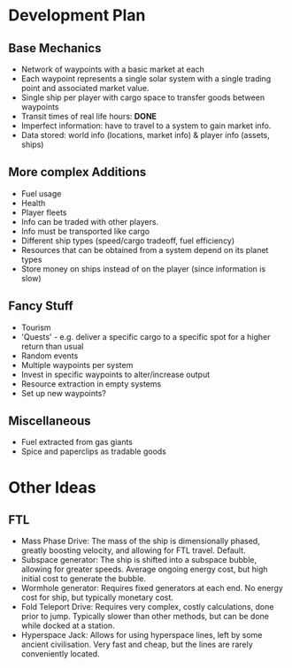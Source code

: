 # Development Plan

## Base Mechanics
- Network of waypoints with a basic market at each
- Each waypoint represents a single solar system with a single trading point and associated market value.
- Single ship per player with cargo space to transfer goods between waypoints
- Transit times of real life hours: **DONE**
- Imperfect information: have to travel to a system to gain market info.
- Data stored: world info (locations, market info) & player info (assets, ships)

## More complex Additions
- Fuel usage
- Health
- Player fleets
- Info can be traded with other players.
- Info must be transported like cargo
- Different ship types (speed/cargo tradeoff, fuel efficiency)
- Resources that can be obtained from a system depend on its planet types
- Store money on ships instead of on the player (since information is slow)

## Fancy Stuff
- Tourism
- 'Quests' - e.g. deliver a specific cargo to a specific spot for a higher return than usual
- Random events
- Multiple waypoints per system
- Invest in specific waypoints to alter/increase output
- Resource extraction in empty systems
- Set up new waypoints?

## Miscellaneous
- Fuel extracted from gas giants
- Spice and paperclips as tradable goods

# Other Ideas

## FTL
- Mass Phase Drive: The mass of the ship is dimensionally phased, greatly boosting velocity, and allowing for FTL travel. Default.
- Subspace generator: The ship is shifted into a subspace bubble, allowing for greater speeds. Average ongoing energy cost, but high initial cost to generate the bubble.
- Wormhole generator: Requires fixed generators at each end. No energy cost for ship, but typically monetary cost.
- Fold Teleport Drive: Requires very complex, costly calculations, done prior to jump. Typically slower than other methods, but can be done while docked at a station.
- Hyperspace Jack: Allows for using hyperspace lines, left by some ancient civilisation. Very fast and cheap, but the lines are rarely conveniently located.
